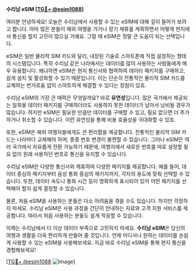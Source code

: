 **수리남 eSIM [[TG💪+ @esim1088](https://t.me/s/esim1088)]**

여러분 안녕하세요! 오늘은 수리남에서 사용할 수 있는 eSIM에 대해 깊이 들어가 보려고 합니다. 아마 많은 분들이 해외 여행을 가거나 장기 체류를 계획하면서 어떻게 현지에서 통신을 할지 고민이 많으실 거예요. 그럴 때 eSIM은 정말 큰 도움이 되는 선택입니다.

eSIM은 일반 물리적 SIM 카드와 달리, 내장된 기술로 스마트폰에 직접 설정하는 형태의 시스템입니다. 특히 수리남 같은 나라에서는 데이터를 많이 사용하는 사람들에게 매우 유용합니다. 왜냐하면 eSIM은 현지 통신사와 협력하여 데이터 패키지를 구매하고, 쉽게 설치 및 활성화할 수 있기 때문입니다. 이는 단순히 전통적인 물리적 SIM 카드를 교체하는 번거로움 없이 스마트하게 해결할 수 있다는 장점이 있죠.

수리남 eSIM의 가장 큰 매력은 무엇일까요? 바로 **유연성**입니다. 많은 국가에서 제공되는 일회용 데이터 패키지를 구매하더라도 사용하지 못한 데이터가 남아서 낭비될 경우가 많습니다. 하지만 eSIM은 필요한 만큼만 데이터를 구매할 수 있고, 필요 없으면 더 추가하거나 취소할 수 있습니다. 이런 유연성을 통해 비용 효율성을 극대화할 수 있죠.

또한, eSIM은 해외 여행자들에게도 큰 편리함을 제공합니다. 전통적인 물리적 SIM 카드는 나라마다 교체해야 하며, 종종 번호 변경이 불편할 수 있습니다. 그러나 eSIM은 여러 국가에서 자유롭게 전환 가능하기 때문에, 여행지에서 새로운 번호를 따로 설정할 필요 없이 원래 사용하던 번호로 통신을 유지할 수 있습니다.

수리남 eSIM은 다양한 통신사와 제휴하여 다양한 패키지를 제공합니다. 예를 들어, 데이터 중심의 패키지부터 음성 통화 중심의 패키지까지, 각자의 용도에 맞춰 선택할 수 있습니다. 또한, 데이터 속도나 통화 시간 등이 명확하게 표시되어 있어 어떤 패키지를 선택해야 할지 쉽게 결정할 수 있습니다.

물론, 처음 eSIM을 사용하는 분들은 다소 어려움을 겪을 수도 있습니다. 하지만 걱정하지 마세요. 수리남 eSIM은 사용 과정을 간단히 안내하는 자료와 고객 지원 서비스를 제공합니다. 따라서 처음 사용하는 분들도 쉽게 적응할 수 있습니다.

이제는 수리남에서 더 이상 데이터 부족으로 고민하지 마세요. **수리남 eSIM**은 당신의 여행과 생활을 더욱 편리하게 만들어 줄 것입니다. 언제 어디서나 원하는 데이터를 손쉽게 사용할 수 있는 eSIM을 사용해보세요. 지금 바로 수리남 eSIM을 통해 현지 통신을 경험해보세요!

[[TG💪+ @esim1088](https://t.me/s/esim1088) ![Image](https://i.postimg.cc/Y0z9fWf4/image.png)]
